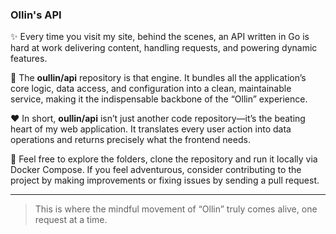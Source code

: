 ### Ollin's API

:sparkles: Every time you visit my site, behind the scenes, an API written in Go is hard at work delivering content,
handling requests, and powering dynamic features.

:monorail: The **oullin/api** repository is that engine. It bundles all the application’s core logic, data access, and
configuration into a clean, maintainable service, making it the indispensable backbone of the “Ollin” experience.

:hearts: In short, **oullin/api** isn’t just another code repository—it’s the beating heart of my web application. It translates
every user action into data operations and returns precisely what the frontend needs.

:rocket: Feel free to explore the folders, clone the repository and run it locally via Docker Compose. If you feel adventurous,
consider contributing to the project by making improvements or fixing issues by sending a pull request.

---
> This is where the mindful movement of “Ollin” truly comes alive, one request at a time.
